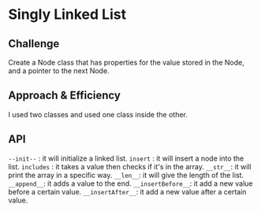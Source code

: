 # Singly Linked List

## Challenge
Create a Node class that has properties for the value stored in the Node, and a pointer to the next Node.

## Approach & Efficiency
I used two classes and used one class inside the other.

## API
<!-- Description of each method publicly available to your Linked List -->
`--init--` : it will initialize a linked list.
`insert` : it will insert a node into the list.
`includes` : it takes a value then checks if it's in the array.
`__str__`: it will print the array in a specific way.
`__len__`: it will give the length of the list. 
`__append__`: it adds a value to the end.
`__insertBefore__`: it add a new value before a certain value.
`__insertAfter__`: it add a new value after a certain value.